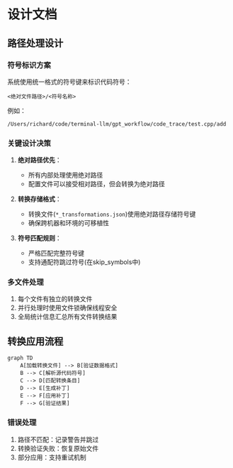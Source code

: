 # 设计文档

## 路径处理设计

### 符号标识方案
系统使用统一格式的符号键来标识代码符号：
```
<绝对文件路径>/<符号名称>
```
例如：
```
/Users/richard/code/terminal-llm/gpt_workflow/code_trace/test.cpp/add
```

### 关键设计决策
1. **绝对路径优先**：
   - 所有内部处理使用绝对路径
   - 配置文件可以接受相对路径，但会转换为绝对路径

2. **转换存储格式**：
   - 转换文件(`*_transformations.json`)使用绝对路径存储符号键
   - 确保跨机器和环境的可移植性

3. **符号匹配规则**：
   - 严格匹配完整符号键
   - 支持通配符跳过符号(在skip_symbols中)

### 多文件处理
1. 每个文件有独立的转换文件
2. 并行处理时使用文件锁确保线程安全
3. 全局统计信息汇总所有文件转换结果

## 转换应用流程

```mermaid
graph TD
    A[加载转换文件] --> B[验证数据格式]
    B --> C[解析源代码符号]
    C --> D[匹配转换条目]
    D --> E[生成补丁]
    E --> F[应用补丁]
    F --> G[验证结果]
```

### 错误处理
1. 路径不匹配：记录警告并跳过
2. 转换验证失败：恢复原始文件
3. 部分应用：支持重试机制
